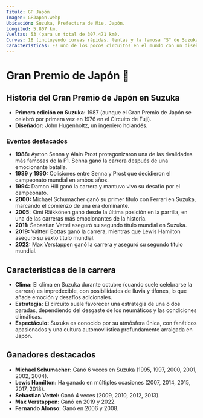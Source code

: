 ```yaml
---
Titulo: GP Japón
Imagen: GPJapon.webp
Ubicación: Suzuka, Prefectura de Mie, Japón.
Longitud: 5.807 km.
Vueltas: 53 (para un total de 307.471 km).
Curvas: 18 (incluyendo curvas rápidas, lentas y la famosa "S" de Suzuka).
Características: Es uno de los pocos circuitos en el mundo con un diseño en forma de "8", lo que lo hace único. También es conocido por su combinación de curvas técnicas y rápidas, como la "S" de Suzuka, la curva 130R y la chicane de Casio.
---
```


# Gran Premio de Japón 🏁

## Historia del Gran Premio de Japón en Suzuka
- **Primera edición en Suzuka:** 1987 (aunque el Gran Premio de Japón se celebró por primera vez en 1976 en el Circuito de Fuji).
- **Diseñador:** John Hugenholtz, un ingeniero holandés.

### Eventos destacados
- **1988:** Ayrton Senna y Alain Prost protagonizaron una de las rivalidades más famosas de la F1. Senna ganó la carrera después de una emocionante batalla.
- **1989 y 1990:** Colisiones entre Senna y Prost que decidieron el campeonato mundial en ambos años.
- **1994:** Damon Hill ganó la carrera y mantuvo vivo su desafío por el campeonato.
- **2000:** Michael Schumacher ganó su primer título con Ferrari en Suzuka, marcando el comienzo de una era dominante.
- **2005:** Kimi Räikkönen ganó desde la última posición en la parrilla, en una de las carreras más emocionantes de la historia.
- **2011:** Sebastian Vettel aseguró su segundo título mundial en Suzuka.
- **2019:** Valtteri Bottas ganó la carrera, mientras que Lewis Hamilton aseguró su sexto título mundial.
- **2022:** Max Verstappen ganó la carrera y aseguró su segundo título mundial.

## Características de la carrera
- **Clima:** El clima en Suzuka durante octubre (cuando suele celebrarse la carrera) es impredecible, con posibilidades de lluvia y tifones, lo que añade emoción y desafíos adicionales.
- **Estrategia:** El circuito suele favorecer una estrategia de una o dos paradas, dependiendo del desgaste de los neumáticos y las condiciones climáticas.
- **Espectáculo:** Suzuka es conocido por su atmósfera única, con fanáticos apasionados y una cultura automovilística profundamente arraigada en Japón.

## Ganadores destacados
- **Michael Schumacher:** Ganó 6 veces en Suzuka (1995, 1997, 2000, 2001, 2002, 2004).
- **Lewis Hamilton:** Ha ganado en múltiples ocasiones (2007, 2014, 2015, 2017, 2018).
- **Sebastian Vettel:** Ganó 4 veces (2009, 2010, 2012, 2013).
- **Max Verstappen:** Ganó en 2019 y 2022.
- **Fernando Alonso:** Ganó en 2006 y 2008.

